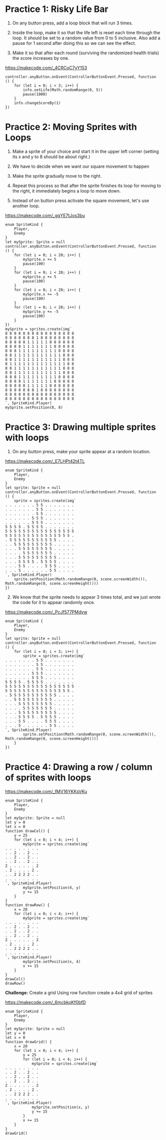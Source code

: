 # Practice 1: Risky Life Bar

1. On any button press, add a loop block that will run 3 times.

2. Inside the loop, make it so that the life left is reset each time through the loop. It should be set to a random value from 0 to 5 inclusive. Also add a pause for 1 second after doing this so we can see the effect.

3. Make it so that after each round (surviving the randomized health trials) the score increases by one.

https://makecode.com/_4CRCoC7yY153

```blocks
controller.anyButton.onEvent(ControllerButtonEvent.Pressed, function () {
    for (let i = 0; i < 3; i++) {
        info.setLife(Math.randomRange(0, 5))
        pause(1000)
    }
    info.changeScoreBy(1)
})
```

# Practice 2: Moving Sprites with Loops

1.  Make a sprite of your choice and start it in the upper left corner (setting its x and y to 8 should be about right.)

2.  We have to decide when we want our square movement to happen

3.  Make the sprite gradually move to the right.

4.  Repeat this process so that after the sprite finishes its loop for moving to the right, it immediately begins a loop to move down.

5.  Instead of on button press activate the square movement, let's use another loop.

https://makecode.com/_ggYE7tJos3bu

```blocks
enum SpriteKind {
    Player,
    Enemy
}
let mySprite: Sprite = null
controller.anyButton.onEvent(ControllerButtonEvent.Pressed, function () {
    for (let i = 0; i < 20; i++) {
        mySprite.x += 5
        pause(100)
    }
    for (let i = 0; i < 20; i++) {
        mySprite.y += 5
        pause(100)
    }
    for (let i = 0; i < 20; i++) {
        mySprite.x += -5
        pause(100)
    }
    for (let i = 0; i < 20; i++) {
        mySprite.y += -5
        pause(100)
    }
})
mySprite = sprites.create(img`
8 8 8 8 8 8 8 8 8 8 8 8 8 8 8 8 
8 8 8 8 8 8 8 1 8 8 8 8 8 8 8 8 
8 8 8 8 8 1 1 1 1 1 8 8 8 8 8 8 
8 8 8 8 1 1 1 1 1 1 1 8 8 8 8 8 
8 8 8 1 1 1 1 1 1 1 1 1 8 8 8 8 
8 8 1 1 1 1 1 1 1 1 1 1 1 8 8 8 
8 8 1 1 1 1 1 1 1 1 1 1 1 8 8 8 
8 1 1 1 1 1 1 1 1 1 1 1 1 1 8 8 
8 8 1 1 1 1 1 1 1 1 1 1 1 8 8 8 
8 8 1 1 1 1 1 1 1 1 1 1 1 8 8 8 
8 8 8 1 1 1 1 1 1 1 1 1 8 8 8 8 
8 8 8 8 1 1 1 1 1 1 1 8 8 8 8 8 
8 8 8 8 8 1 1 1 1 1 8 8 8 8 8 8 
8 8 8 8 8 8 8 1 8 8 8 8 8 8 8 8 
8 8 8 8 8 8 8 8 8 8 8 8 8 8 8 8 
8 8 8 8 8 8 8 8 8 8 8 8 8 8 8 8 
`, SpriteKind.Player)
mySprite.setPosition(8, 8)
```

# Practice 3: Drawing multiple sprites with loops


1. On any button press, make your sprite appear at a random location.

https://makecode.com/_E7LHPt42t4TL

```blocks
enum SpriteKind {
    Player,
    Enemy
}
let sprite: Sprite = null
controller.anyButton.onEvent(ControllerButtonEvent.Pressed, function () {
    sprite = sprites.create(img`
. . . . . . . 5 5 . . . . . . . 
. . . . . . . 5 5 . . . . . . . 
. . . . . . . 5 5 . . . . . . . 
. . . . . . 5 5 5 . . . . . . . 
. . . . . . 5 5 5 . . . . . . . 
5 5 5 5 . 5 5 5 5 . . . . . . . 
5 5 5 5 5 5 5 5 5 5 5 5 5 5 5 5 
5 5 5 5 5 5 5 5 5 5 5 5 5 5 5 . 
. 5 5 5 5 5 5 5 5 5 5 5 . . . . 
. . 5 5 5 5 5 5 5 5 5 . . . . . 
. . . 5 5 5 5 5 5 5 5 . . . . . 
. . . . 5 5 5 5 5 5 5 . . . . . 
. . . 5 5 5 5 5 5 5 5 5 . . . . 
. . . 5 5 5 5 . 5 5 5 5 . . . . 
. . . 5 5 . . . . 5 5 5 . . . . 
. . . 5 . . . . . . 5 5 . . . . 
`, SpriteKind.Player)
    sprite.setPosition(Math.randomRange(0, scene.screenWidth()), Math.randomRange(0, scene.screenHeight()))
})
```
2. We know that the sprite needs to appear 3 times total, and we just wrote the code for it to appear randomly once.

https://makecode.com/_PcJf577PMdyw

```blocks
enum SpriteKind {
    Player,
    Enemy
}
let sprite: Sprite = null
controller.anyButton.onEvent(ControllerButtonEvent.Pressed, function () {
    for (let i = 0; i < 3; i++) {
        sprite = sprites.create(img`
. . . . . . . 5 5 . . . . . . . 
. . . . . . . 5 5 . . . . . . . 
. . . . . . . 5 5 . . . . . . . 
. . . . . . 5 5 5 . . . . . . . 
. . . . . . 5 5 5 . . . . . . . 
5 5 5 5 . 5 5 5 5 . . . . . . . 
5 5 5 5 5 5 5 5 5 5 5 5 5 5 5 5 
5 5 5 5 5 5 5 5 5 5 5 5 5 5 5 . 
. 5 5 5 5 5 5 5 5 5 5 5 . . . . 
. . 5 5 5 5 5 5 5 5 5 . . . . . 
. . . 5 5 5 5 5 5 5 5 . . . . . 
. . . . 5 5 5 5 5 5 5 . . . . . 
. . . 5 5 5 5 5 5 5 5 5 . . . . 
. . . 5 5 5 5 . 5 5 5 5 . . . . 
. . . 5 5 . . . . 5 5 5 . . . . 
. . . 5 . . . . . . 5 5 . . . . 
`, SpriteKind.Player)
        sprite.setPosition(Math.randomRange(0, scene.screenWidth()), Math.randomRange(0, scene.screenHeight()))
    }
})
```
# Practice 4: Drawing a row / column of sprites with loops

https://makecode.com/_fMV16YKKsVKu

```blocks
enum SpriteKind {
    Player,
    Enemy
}
let mySprite: Sprite = null
let y = 0
let x = 0
function drawCol() {
    y = 25
    for (let i = 0; i < 4; i++) {
        mySprite = sprites.create(img`
. . . . . . . . 
. . 2 . . 2 . . 
. . 2 . . 2 . . 
. . 2 . . 2 . . 
2 . . . . . . 2 
. 2 . . . . 2 . 
. . 2 2 2 2 . . 
. . . . . . . . 
`, SpriteKind.Player)
        mySprite.setPosition(4, y)
        y += 15
    }
}
function drawRow() {
    x = 20
    for (let i = 0; i < 4; i++) {
        mySprite = sprites.create(img`
. . . . . . . . 
. . 2 . . 2 . . 
. . 2 . . 2 . . 
. . 2 . . 2 . . 
2 . . . . . . 2 
. 2 . . . . 2 . 
. . 2 2 2 2 . . 
. . . . . . . . 
`, SpriteKind.Player)
        mySprite.setPosition(x, 4)
        x += 15
    }
}
drawCol()
drawRow()
```

**Challenge:** Create a grid
Using row function create a 4x4 grid of sprites

https://makecode.com/_6mcbkoKf0bfD

```blocks
enum SpriteKind {
    Player,
    Enemy
}
let mySprite: Sprite = null
let y = 0
let x = 0
function drawGrid() {
    x = 20
    for (let i = 0; i < 4; i++) {
        y = 25
        for (let i = 0; i < 4; i++) {
            mySprite = sprites.create(img`
. . . . . . . . 
. . 2 . . 2 . . 
. . 2 . . 2 . . 
. . 2 . . 2 . . 
2 . . . . . . 2 
. 2 . . . . 2 . 
. . 2 2 2 2 . . 
. . . . . . . . 
`, SpriteKind.Player)
            mySprite.setPosition(x, y)
            y += 15
        }
        x += 15
    }
}
drawGrid()
```